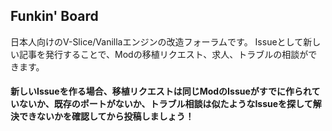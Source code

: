 ## Funkin' Board
日本人向けのV-Slice/Vanillaエンジンの改造フォーラムです。
Issueとして新しい記事を発行することで、Modの移植リクエスト、求人、トラブルの相談ができます。
#### 新しいIssueを作る場合、移植リクエストは同じModのIssueがすでに作られていないか、既存のポートがないか、トラブル相談は似たようなIssueを探して解決できないかを確認してから投稿しましょう！
